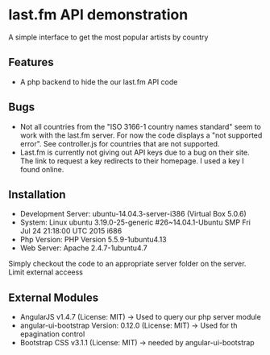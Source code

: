 last.fm API demonstration
==============

A simple interface to get the most popular artists by country

Features
--------------

- A php backend to hide the our last.fm API code

Bugs
--------------
- Not all countries from the "ISO 3166-1 country names standard" seem to work with the last.fm server. For now the code displays a "not supported error". See controller.js for countries that are not supported.
- Last.fm is currently not giving out API keys due to a bug on their site. The link to request a key redirects to their homepage. I used a key I found online. 

Installation
--------------

- Development Server: ubuntu-14.04.3-server-i386 (Virtual Box 5.0.6)
- System: Linux ubuntu 3.19.0-25-generic #26~14.04.1-Ubuntu SMP Fri Jul 24 21:18:00 UTC 2015 i686
- Php Version:	PHP Version 5.5.9-1ubuntu4.13
- Web Server: Apache 2.4.7-1ubuntu4.7
	
Simply checkout the code to an appropriate server folder on the server. Limit external acceess 

External Modules
--------------

- AngularJS v1.4.7 (License: MIT) -> Used to query our php server module
- angular-ui-bootstrap Version: 0.12.0 (License: MIT) -> Used for th epagination control
- Bootstrap CSS v3.1.1 (License: MIT) -> needed by angular-ui-bootstrap

	
